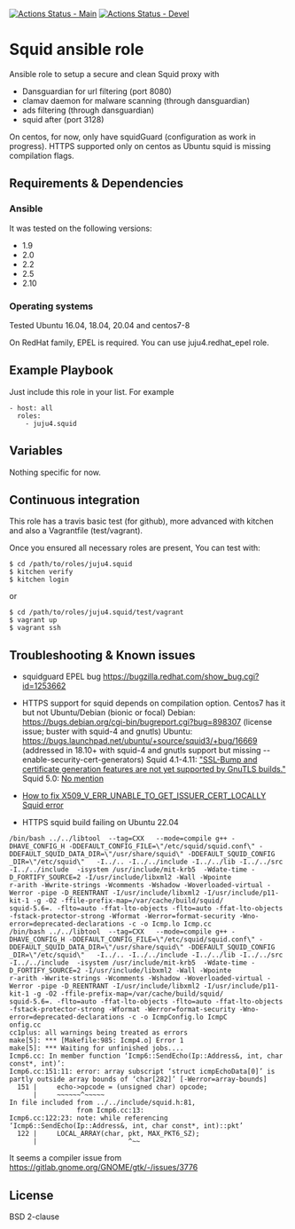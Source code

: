 [![Actions Status - Main](https://github.com/juju4/ansible-squid/workflows/AnsibleCI/badge.svg)](https://github.com/juju4/ansible-squid/actions?query=branch%3Amain)
[![Actions Status - Devel](https://github.com/juju4/ansible-squid/workflows/AnsibleCI/badge.svg?branch=devel)](https://github.com/juju4/ansible-squid/actions?query=branch%3Adevel)

# Squid ansible role

Ansible role to setup a secure and clean Squid proxy with
* Dansguardian for url filtering (port 8080)
* clamav daemon for malware scanning (through dansguardian)
* ads filtering (through dansguardian)
* squid after (port 3128)

On centos, for now, only have squidGuard (configuration as work in progress).
HTTPS supported only on centos as Ubuntu squid is missing compilation flags.

## Requirements & Dependencies

### Ansible
It was tested on the following versions:
 * 1.9
 * 2.0
 * 2.2
 * 2.5
 * 2.10

### Operating systems

Tested Ubuntu 16.04, 18.04, 20.04 and centos7-8

On RedHat family, EPEL is required. You can use juju4.redhat_epel role.

## Example Playbook

Just include this role in your list.
For example

```
- host: all
  roles:
    - juju4.squid
```

## Variables

Nothing specific for now.

## Continuous integration

This role has a travis basic test (for github), more advanced with kitchen and also a Vagrantfile (test/vagrant).

Once you ensured all necessary roles are present, You can test with:
```
$ cd /path/to/roles/juju4.squid
$ kitchen verify
$ kitchen login
```
or
```
$ cd /path/to/roles/juju4.squid/test/vagrant
$ vagrant up
$ vagrant ssh
```

## Troubleshooting & Known issues

* squidguard EPEL bug
https://bugzilla.redhat.com/show_bug.cgi?id=1253662

* HTTPS support for squid depends on compilation option. Centos7 has it but not Ubuntu/Debian (bionic or focal)
Debian: https://bugs.debian.org/cgi-bin/bugreport.cgi?bug=898307 (license issue; buster with squid-4 and gnutls)
Ubuntu: https://bugs.launchpad.net/ubuntu/+source/squid3/+bug/16669 (addressed in 18.10+ with squid-4 and gnutls support but missing --enable-security-cert-generators)
Squid 4.1-4.11: ["SSL-Bump and certificate generation features are not yet supported by GnuTLS builds."](http://www.squid-cache.org/Versions/v4/RELEASENOTES.html#ss2.8)
Squid 5.0: [No mention](https://github.com/squid-cache/squid/blob/master/ChangeLog)

* [How to fix X509_V_ERR_UNABLE_TO_GET_ISSUER_CERT_LOCALLY Squid error](https://docs.diladele.com/faq/squid/fix_unable_to_get_issuer_cert_locally.html)

* HTTPS squid build failing on Ubuntu 22.04
```
/bin/bash ../../libtool  --tag=CXX   --mode=compile g++ -DHAVE_CONFIG_H -DDEFAULT_CONFIG_FILE=\"/etc/squid/squid.conf\" -DDEFAULT_SQUID_DATA_DIR=\"/usr/share/squid\" -DDEFAULT_SQUID_CONFIG
_DIR=\"/etc/squid\"   -I../.. -I../../include -I../../lib -I../../src -I../../include  -isystem /usr/include/mit-krb5  -Wdate-time -D_FORTIFY_SOURCE=2 -I/usr/include/libxml2 -Wall -Wpointe
r-arith -Wwrite-strings -Wcomments -Wshadow -Woverloaded-virtual -Werror -pipe -D_REENTRANT -I/usr/include/libxml2 -I/usr/include/p11-kit-1 -g -O2 -ffile-prefix-map=/var/cache/build/squid/
squid-5.6=. -flto=auto -ffat-lto-objects -flto=auto -ffat-lto-objects -fstack-protector-strong -Wformat -Werror=format-security -Wno-error=deprecated-declarations -c -o Icmp.lo Icmp.cc
/bin/bash ../../libtool  --tag=CXX   --mode=compile g++ -DHAVE_CONFIG_H -DDEFAULT_CONFIG_FILE=\"/etc/squid/squid.conf\" -DDEFAULT_SQUID_DATA_DIR=\"/usr/share/squid\" -DDEFAULT_SQUID_CONFIG
_DIR=\"/etc/squid\"   -I../.. -I../../include -I../../lib -I../../src -I../../include  -isystem /usr/include/mit-krb5  -Wdate-time -D_FORTIFY_SOURCE=2 -I/usr/include/libxml2 -Wall -Wpointe
r-arith -Wwrite-strings -Wcomments -Wshadow -Woverloaded-virtual -Werror -pipe -D_REENTRANT -I/usr/include/libxml2 -I/usr/include/p11-kit-1 -g -O2 -ffile-prefix-map=/var/cache/build/squid/
squid-5.6=. -flto=auto -ffat-lto-objects -flto=auto -ffat-lto-objects -fstack-protector-strong -Wformat -Werror=format-security -Wno-error=deprecated-declarations -c -o IcmpConfig.lo IcmpC
onfig.cc
cc1plus: all warnings being treated as errors
make[5]: *** [Makefile:985: Icmp4.o] Error 1
make[5]: *** Waiting for unfinished jobs....
Icmp6.cc: In member function ‘Icmp6::SendEcho(Ip::Address&, int, char const*, int)’:
Icmp6.cc:151:11: error: array subscript ‘struct icmpEchoData[0]’ is partly outside array bounds of ‘char[282]’ [-Werror=array-bounds]
  151 |     echo->opcode = (unsigned char) opcode;
      |     ~~~~~~^~~~~~
In file included from ../../include/squid.h:81,
                 from Icmp6.cc:13:
Icmp6.cc:122:23: note: while referencing ‘Icmp6::SendEcho(Ip::Address&, int, char const*, int)::pkt’
  122 |     LOCAL_ARRAY(char, pkt, MAX_PKT6_SZ);
      |                       ^~~
```
It seems a compiler issue from https://gitlab.gnome.org/GNOME/gtk/-/issues/3776

## License

BSD 2-clause
